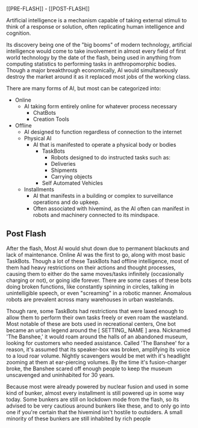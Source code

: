[[PRE-FLASH]] - [[POST-FLASH]]

Artificial intelligence is a mechanism capable of taking external stimuli to think of a response or solution, often replicating human intelligence and cognition.

Its discovery being one of the "big booms" of modern technology, artificial intelligence would come to take involvement in almost every field of first world technology by the date of the flash, being used in anything from computing statistics to performing tasks in anthropomorphic bodies. Though a major breakthrough economically, AI would simultaneously destroy the market around it as it replaced most jobs of the working class.

There are many forms of AI, but most can be categorized into:
- Online
	- AI taking form entirely online for whatever process necessary
		- ChatBots
		- Creation Tools
- Offline
	- AI designed to function regardless of connection to the internet
	- Physical AI
		- AI that is manifested to operate a physical body or bodies
			- TaskBots
				- Robots designed to do instructed tasks such as:
				- Deliveries
				- Shipments
				- Carrying objects
			- Self Automated Vehicles
	- Installments
		- AI that manifests in a building or complex to surveillance operations and do upkeep.
		- Often associated with hivemind, as the AI often can manifest in robots and machinery connected to its mindspace.
## Post Flash

After the flash, Most AI would shut down due to permanent blackouts and lack of maintenance. Online AI was the first to go, along with most basic TaskBots. Though a lot of these TaskBots had offline intelligence, most of them had heavy restrictions on their actions and thought processes, causing them to either do the same moves/tasks infinitely (occasionally charging or not), or going idle forever. There are some cases of these bots doing broken functions, like constantly spinning in circles, talking in unintelligible speech, or even "screaming" in a robotic manner. Anomalous robots are prevalent across many warehouses in urban wastelands.

Though rare, some TaskBots had restrictions that were laxed enough to allow them to perform their own tasks freely or even roam the wasteland. Most notable of these are bots used in recreational centers, One bot became an urban legend around the [ SETTING_ NAME ] area. Nicknamed 'The Banshee,' it would roam around the halls of an abandoned museum, looking for customers who needed assistance. Called 'The Banshee' for a reason, it's assumed that its speaker-box was broken, amplifying its voice to a loud roar volume. Nightly scavengers would be met with it's headlight zooming at them at ear-piercing volumes. By the time it's fusion-charger broke, the Banshee scared off enough people to keep the museum unscavenged and uninhabited for 30 years.

Because most were already powered by nuclear fusion and used in some kind of bunker, almost every installment is still powered up in some way today. Some bunkers are still on lockdown mode from the flash, so its advised to be very cautious around bunkers like these, and to only go into one if you're certain that the hivemind isn't hostile to outsiders. A small minority of these bunkers are still inhabited by rich people 
